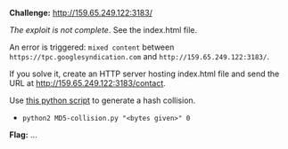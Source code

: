 **Challenge:** http://159.65.249.122:3183/

*The exploit is not complete*. See the index.html file.

An error is triggered: `mixed content` between `https://tpc.googlesyndication.com` and `http://159.65.249.122:3183/`.

If you solve it, create an HTTP server hosting index.html file and send the URL at http://159.65.249.122:3183/contact.

Use [this python script](https://gist.github.com/EffectRenan/2425aa1ab52e35f6f8ee8b31b2582d65) to generate a hash collision.
  - `python2 MD5-collision.py "<bytes given>" 0`


**Flag:** ...
